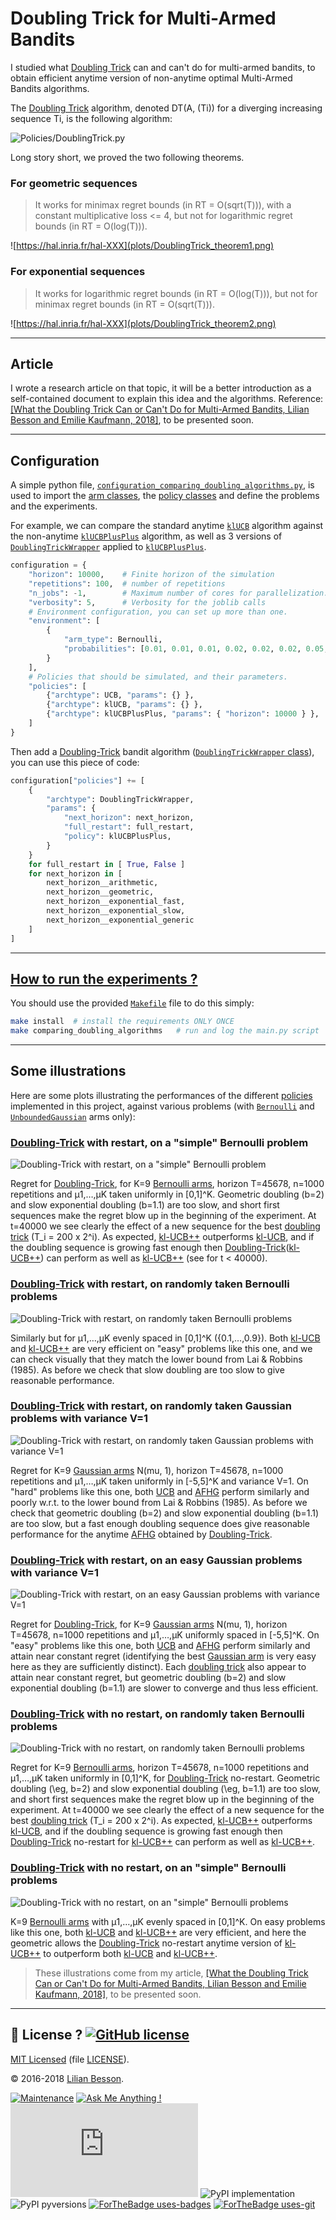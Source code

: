 # **Doubling Trick for Multi-Armed Bandits**
I studied what [Doubling Trick](Policies/DoublingTrickWrapper.py) can and can't do for multi-armed bandits, to obtain efficient anytime version of non-anytime optimal Multi-Armed Bandits algorithms.

The [Doubling Trick](Policies/DoublingTrickWrapper.py) algorithm, denoted DT(A, (Ti)) for a diverging increasing sequence Ti, is the following algorithm:

![Policies/DoublingTrick.py](plots/DoublingTrick_algo1.png)

Long story short, we proved the two following theorems.

### For geometric sequences
> It works for minimax regret bounds (in RT = O(sqrt(T))), with a constant multiplicative loss <= 4, but not for logarithmic regret bounds (in RT = O(log(T))).

![https://hal.inria.fr/hal-XXX](plots/DoublingTrick_theorem1.png)

### For exponential sequences
> It works for logarithmic regret bounds (in RT = O(log(T))), but not for minimax regret bounds (in RT = O(sqrt(T))).

![https://hal.inria.fr/hal-XXX](plots/DoublingTrick_theorem2.png)

----

## Article
I wrote a research article on that topic, it will be a better introduction as a self-contained document to explain this idea and the algorithms. Reference: [[What the Doubling Trick Can or Can't Do for Multi-Armed Bandits, Lilian Besson and Emilie Kaufmann, 2018]](https://hal.inria.fr/hal-XXX), to be presented soon.

----

## Configuration
A simple python file, [`configuration_comparing_doubling_algorithms.py`](configuration_comparing_doubling_algorithms.py), is used to import the [arm classes](Arms/), the [policy classes](Policies/) and define the problems and the experiments.

For example, we can compare the standard anytime [`klUCB`](Policies/klUCB.py) algorithm against the non-anytime [`klUCBPlusPlus`](Policies/klUCBPlusPlus.py) algorithm, as well as 3 versions of [`DoublingTrickWrapper`](Policies/DoublingTrickWrapper.py) applied to [`klUCBPlusPlus`](Policies/klUCBPlusPlus.py).

```python
configuration = {
    "horizon": 10000,    # Finite horizon of the simulation
    "repetitions": 100,  # number of repetitions
    "n_jobs": -1,        # Maximum number of cores for parallelization: use ALL your CPU
    "verbosity": 5,      # Verbosity for the joblib calls
    # Environment configuration, you can set up more than one.
    "environment": [
        {
            "arm_type": Bernoulli,
            "probabilities": [0.01, 0.01, 0.01, 0.02, 0.02, 0.02, 0.05, 0.05, 0.05, 0.1]
        }
    ],
    # Policies that should be simulated, and their parameters.
    "policies": [
        {"archtype": UCB, "params": {} },
        {"archtype": klUCB, "params": {} },
        {"archtype": klUCBPlusPlus, "params": { "horizon": 10000 } },
    ]
}
```

Then add a [Doubling-Trick](Policies/DoublingTrickWrapper.py) bandit algorithm ([`DoublingTrickWrapper` class](Policies/DoublingTrickWrapper.py)), you can use this piece of code:

```python
configuration["policies"] += [
    {
        "archtype": DoublingTrickWrapper,
        "params": {
            "next_horizon": next_horizon,
            "full_restart": full_restart,
            "policy": klUCBPlusPlus,
        }
    }
    for full_restart in [ True, False ]
    for next_horizon in [
        next_horizon__arithmetic,
        next_horizon__geometric,
        next_horizon__exponential_fast,
        next_horizon__exponential_slow,
        next_horizon__exponential_generic
    ]
]
```

----

## [How to run the experiments ?](How_to_run_the_code.md)

You should use the provided [`Makefile`](Makefile) file to do this simply:
```bash
make install  # install the requirements ONLY ONCE
make comparing_doubling_algorithms   # run and log the main.py script
```

----

## Some illustrations
Here are some plots illustrating the performances of the different [policies](Policies/) implemented in this project, against various problems (with [`Bernoulli`](Arms/Bernoulli.py) and [`UnboundedGaussian`](Arms/Gaussian.py) arms only):

### [Doubling-Trick](Policies/DoublingTrickWrapper.py) with restart, on a "simple" Bernoulli problem
![Doubling-Trick with restart, on a "simple" Bernoulli problem](plots/main____env1-1_1217677871459230631.png)

Regret for [Doubling-Trick](Policies/DoublingTrickWrapper.py), for K=9 [Bernoulli arms](Arms/Bernoulli.py), horizon T=45678, n=1000 repetitions and µ1,…,µK taken uniformly in [0,1]^K.
Geometric doubling (b=2) and slow exponential doubling (b=1.1) are too slow, and short first sequences make the regret blow up in the beginning of the experiment.
At t=40000 we see clearly the effect of a new sequence for the best [doubling trick](Policies/DoublingTrickWrapper.py) (T_i = 200 x 2^i).
As expected, [kl-UCB++](Policies/klUCBPlusPlus.py) outperforms [kl-UCB](Policies/klUCB.py), and if the doubling sequence is growing fast enough then [Doubling-Trick](Policies/DoublingTrickWrapper.py)([kl-UCB++](Policies/klUCBPlusPlus.py)) can perform as well as [kl-UCB++](Policies/klUCBPlusPlus.py) (see for t < 40000).

### [Doubling-Trick](Policies/DoublingTrickWrapper.py) with restart, on randomly taken Bernoulli problems
![Doubling-Trick with restart, on randomly taken Bernoulli problems](plots/main____env1-1_3633169128724378553.png)

Similarly but for µ1,…,µK evenly spaced in [0,1]^K ({0.1,…,0.9}).
Both [kl-UCB](Policies/klUCB.py) and [kl-UCB++](Policies/klUCBPlusPlus.py) are very efficient on "easy" problems like this one, and we can check visually that they match the lower bound from Lai & Robbins (1985).
As before we check that slow doubling are too slow to give reasonable performance.


### [Doubling-Trick](Policies/DoublingTrickWrapper.py) with restart, on randomly taken Gaussian problems with variance V=1
![Doubling-Trick with restart, on randomly taken Gaussian problems with variance V=1](plots/main____env1-1_2223860464453456415.png)

Regret for K=9 [Gaussian arms](Arms/Gaussian.py) N(mu, 1), horizon T=45678, n=1000 repetitions and µ1,…,µK taken uniformly in [-5,5]^K and variance V=1.
On "hard" problems like this one, both [UCB](Policies/UCB.py) and [AFHG](Policies/ApproximatedFHGittins.py) perform similarly and poorly w.r.t. to the lower bound from Lai & Robbins (1985).
As before we check that geometric doubling (b=2) and slow exponential doubling (b=1.1) are too slow, but a fast enough doubling sequence does give reasonable performance for the anytime [AFHG](Policies/ApproximatedFHGittins.py) obtained by [Doubling-Trick](Policies/DoublingTrickWrapper.py).

### [Doubling-Trick](Policies/DoublingTrickWrapper.py) with restart, on an easy Gaussian problems with variance V=1
![Doubling-Trick with restart, on an easy Gaussian problems with variance V=1](plots/main____env1-1_6979515539977716717.png)

Regret for [Doubling-Trick](Policies/DoublingTrickWrapper.py), for K=9 [Gaussian arms](Arms/Gaussian.py) N(mu, 1), horizon T=45678, n=1000 repetitions and µ1,…,µK uniformly spaced in [-5,5]^K.
On "easy" problems like this one, both [UCB](Policies/UCB.py) and [AFHG](Policies/ApproximatedFHGittins.py) perform similarly and attain near constant regret (identifying the best [Gaussian arm](Arms/Gaussian.py) is very easy here as they are sufficiently distinct).
Each [doubling trick](Policies/DoublingTrickWrapper.py) also appear to attain near constant regret, but geometric doubling (b=2) and slow exponential doubling (b=1.1) are slower to converge and thus less efficient.


### [Doubling-Trick](Policies/DoublingTrickWrapper.py) with no restart, on randomly taken Bernoulli problems
![Doubling-Trick with no restart, on randomly taken Bernoulli problems](plots/main____env1-1_5964629015089571121.png)

Regret for K=9 [Bernoulli arms](Arms/Bernoulli.py), horizon T=45678, n=1000 repetitions and µ1,…,µK taken uniformly in [0,1]^K, for [Doubling-Trick](Policies/DoublingTrickWrapper.py) no-restart.
Geometric doubling (\eg, b=2) and slow exponential doubling (\eg, b=1.1) are too slow, and short first sequences make the regret blow up in the beginning of the experiment.
At t=40000 we see clearly the effect of a new sequence for the best [doubling trick](Policies/DoublingTrickWrapper.py) (T_i = 200 x 2^i).
As expected, [kl-UCB++](Policies/klUCBPlusPlus.py) outperforms [kl-UCB](Policies/klUCB.py), and if the doubling sequence is growing fast enough then [Doubling-Trick](Policies/DoublingTrickWrapper.py) no-restart for [kl-UCB++](Policies/klUCBPlusPlus.py) can perform as well as [kl-UCB++](Policies/klUCBPlusPlus.py).

### [Doubling-Trick](Policies/DoublingTrickWrapper.py) with no restart, on an "simple" Bernoulli problems
![Doubling-Trick with no restart, on an "simple" Bernoulli problems](plots/main____env1-1_5972568793654673752.png)

K=9 [Bernoulli arms](Arms/Bernoulli.py) with µ1,…,µK evenly spaced in [0,1]^K.
On easy problems like this one, both [kl-UCB](Policies/klUCB.py) and [kl-UCB++](Policies/klUCBPlusPlus.py) are very efficient, and here the geometric allows the [Doubling-Trick](Policies/DoublingTrickWrapper.py) no-restart anytime version of [kl-UCB++](Policies/klUCBPlusPlus.py) to outperform both [kl-UCB](Policies/klUCB.py) and [kl-UCB++](Policies/klUCBPlusPlus.py).


> These illustrations come from my article, [[What the Doubling Trick Can or Can't Do for Multi-Armed Bandits, Lilian Besson and Emilie Kaufmann, 2018]](https://hal.inria.fr/hal-XXX), to be presented soon.


----

## :scroll: License ? [![GitHub license](https://img.shields.io/github/license/Naereen/AlgoBandits.svg)](https://github.com/Naereen/AlgoBandits/blob/master/LICENSE)
[MIT Licensed](https://lbesson.mit-license.org/) (file [LICENSE](LICENSE)).

© 2016-2018 [Lilian Besson](https://GitHub.com/Naereen).

[![Maintenance](https://img.shields.io/badge/Maintained%3F-yes-green.svg)](https://GitHub.com/Naereen/AlgoBandits/graphs/commit-activity)
[![Ask Me Anything !](https://img.shields.io/badge/Ask%20me-anything-1abc9c.svg)](https://GitHub.com/Naereen/ama)
[![Analytics](https://ga-beacon.appspot.com/UA-38514290-17/github.com/Naereen/AlgoBandits/README.md?pixel)](https://GitHub.com/Naereen/AlgoBandits/)
![PyPI implementation](https://img.shields.io/pypi/implementation/ansicolortags.svg)
![PyPI pyversions](https://img.shields.io/pypi/pyversions/ansicolortags.svg)
[![ForTheBadge uses-badges](http://ForTheBadge.com/images/badges/uses-badges.svg)](http://ForTheBadge.com)
[![ForTheBadge uses-git](http://ForTheBadge.com/images/badges/uses-git.svg)](https://GitHub.com/)

